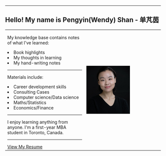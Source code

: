 <!-- 
.. title: About Me
.. slug: about_me
.. date: 2018-01-18
.. tags: 
.. category: 
.. link: 
.. description: 
.. type: text
-->

***

<h2>Hello! My name is Pengyin(Wendy) Shan - 单芃茵</h2>
<table style="overflow-x:auto;">
    <tr>
        <td style="vertical-align: top">
            <p>
                My knowledge base contains notes of what I've learned: 
                <li>Book highlights</li>
                <li>My thoughts in learning</li>
                <li>My hand-writing notes</li>
            </p>
            <hr/>
            <p>Materials include:
                <li>Career development skills</li>
                <li>Consulting Cases</li>
                <li>Computer science/Data science</li>
                <li>Maths/Statistics</li>
                <li>Economics/Finance</li>
            </p>
            <hr/>
            <p>I enjoy learning anything from anyone. I'm a first-year MBA student in Toronto, Canada.</p>
            <hr/>
            <a href="/Pengyin Shan.pdf" target="_blank">View My Resume</a>
        </td>
        <td>
            <img src="/images/Pengyin.jpg" style="display: block; max-width: 60%" />
        </td>
    </tr> 
</table>

